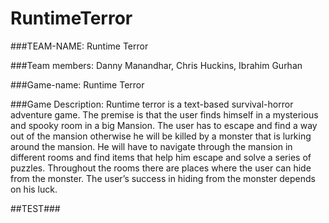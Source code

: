 # RuntimeTerror

###TEAM-NAME: Runtime Terror

###Team members: 
Danny Manandhar, Chris Huckins, Ibrahim Gurhan

###Game-name: 
Runtime Terror

###Game Description:
Runtime terror is a text-based survival-horror adventure game. The premise is that the user finds himself in a mysterious and spooky room in a big Mansion. The user has to escape and find a way out of the mansion otherwise he will be killed by a monster that is lurking around the mansion. He will have to navigate through the mansion in different rooms and find items that help him escape and solve a series of puzzles. Throughout the rooms there are places where the user can hide from the monster. The user’s success in hiding from the monster depends on his luck.

##TEST###